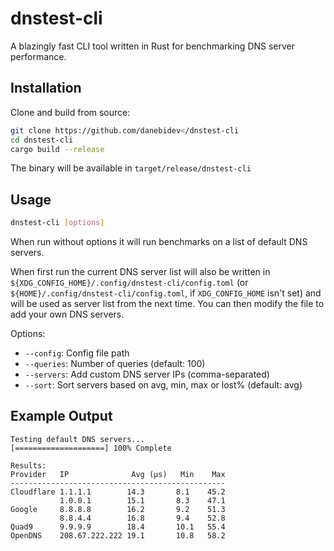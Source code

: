 # dnstest-cli

A blazingly fast CLI tool written in Rust for benchmarking DNS server performance.

## Installation

Clone and build from source:

```bash
git clone https://github.com/danebidev</dnstest-cli
cd dnstest-cli
cargo build --release
```

The binary will be available in `target/release/dnstest-cli`

## Usage

```bash
dnstest-cli [options]
```

When run without options it will run benchmarks on a list of default DNS servers.

When first run the current DNS server list will also be written in `${XDG_CONFIG_HOME}/.config/dnstest-cli/config.toml` (or `${HOME}/.config/dnstest-cli/config.toml`, if `XDG_CONFIG_HOME` isn't set) and will be used as server list from the next time. You can then modify the file to add your own DNS servers.

Options:

- `--config`: Config file path 
- `--queries`: Number of queries (default: 100)
- `--servers`: Add custom DNS server IPs (comma-separated)
- `--sort`: Sort servers based on avg, min, max or lost% (default: avg)

## Example Output

```
Testing default DNS servers...
[====================] 100% Complete

Results:
Provider   IP              Avg (μs)   Min    Max
------------------------------------------------
Cloudflare 1.1.1.1        14.3       8.1    45.2
           1.0.0.1        15.1       8.3    47.1
Google     8.8.8.8        16.2       9.2    51.3
           8.8.4.4        16.8       9.4    52.8
Quad9      9.9.9.9        18.4       10.1   55.4
OpenDNS    208.67.222.222 19.1       10.8   58.2
```
